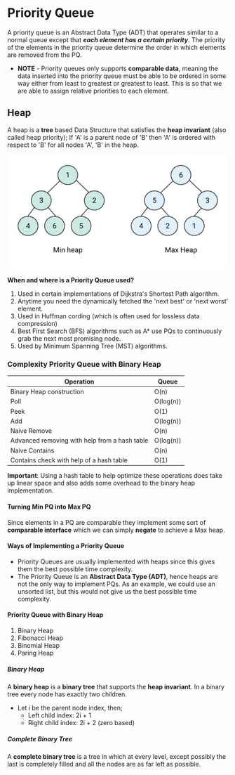 # Priority Queue
A priority queue is an Abstract Data Type (ADT) that operates similar to a normal queue except that ***each element has a certain priority***. The priority of the elements in the priority queue determine the order in which elements are removed from the PQ.
- **NOTE** - Priority queues only supports **comparable data**, meaning the data inserted into the priority queue must be able to be ordered in some way either from least to greatest or greatest to least. This is so that we are able to assign relative priorities to each element.

## Heap
A heap is a **tree** based Data Structure that satisfies the **heap invariant** (also called heap priority); If 'A' is a parent node of 'B' then 'A' is ordered with respect to 'B' for all nodes 'A', 'B' in the heap.

<img src="../../../../../resources/images/heap.png" alt="heap"/>

**When and where is a Priority Queue used?**
1. Used in certain implementations of Dijkstra's Shortest Path algorithm.
2. Anytime you need the dynamically fetched the 'next best' or 'next worst' element.
3. Used in Huffman cording (which is often used for lossless data compression)
4. Best First Search (BFS) algorithms such as A* use PQs to continuously grab the next most promising node.
5. Used by Minimum Spanning Tree (MST) algorithms.

### Complexity Priority Queue with Binary Heap

| Operation                                     | Queue     |
|-----------------------------------------------|-----------|
| Binary Heap construction                      | O(n)      |
| Poll                                          | O(log(n)) |
| Peek                                          | O(1)      |
| Add                                           | O(log(n)) |
| Naive Remove                                  | O(n)      |
| Advanced removing with help from a hash table | O(log(n)) |
| Naive Contains                                | O(n)      |
| Contains check with help of a hash table      | O(1)      |

**Important**: Using a hash table to help optimize these operations does take up linear space and also adds some overhead to the binary heap implementation.

#### Turning Min PQ into Max PQ
Since elements in a PQ are comparable they implement some sort of **comparable interface** which we can simply **negate** to achieve a Max heap. 

#### Ways of Implementing a Priority Queue
- Priority Queues are usually implemented with heaps since this gives them the best possible time complexity.
- The Priority Queue is an **Abstract Data Type (ADT)**, hence heaps are not the only way to implement PQs. As an example, we could use an unsorted list, but this would not give us the best possible time complexity.

#### Priority Queue with Binary Heap
1. Binary Heap
2. Fibonacci Heap
3. Binomial Heap
4. Paring Heap

##### Binary Heap
A **binary heap** is a **binary tree** that supports the **heap invariant**. In a binary tree every node has exactly two children.
* Let _i_ be the parent node index, then; 
  * Left child index: 2i + 1 
  * Right child index: 2i + 2 (zero based)

##### Complete Binary Tree
A **complete binary tree** is a tree in which at every level, except possibly the last is completely filled and all the nodes are as far left as possible.




